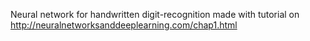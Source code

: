 Neural network for handwritten digit-recognition made with tutorial on http://neuralnetworksanddeeplearning.com/chap1.html